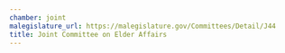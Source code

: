 ```yaml
---
chamber: joint
malegislature_url: https://malegislature.gov/Committees/Detail/J44
title: Joint Committee on Elder Affairs
---
```

